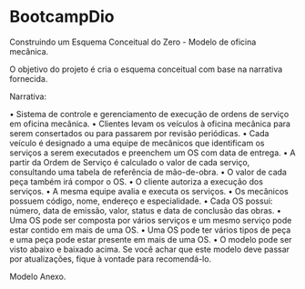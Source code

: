 # BootcampDio
 Construindo um Esquema Conceitual do Zero - Modelo de oficina mecânica.
 
 O objetivo do projeto é cria o esquema conceitual com base na narrativa fornecida.

Narrativa:

•	Sistema de controle e gerenciamento de execução de ordens de serviço em oficina mecânica.
•	Clientes levam os veículos à oficina mecânica para serem consertados ou para passarem por revisão periódicas.
•	Cada veículo é designado a uma equipe de mecânicos que identificam os serviços a serem executados e preenchem um OS com data de entrega.
•	A partir da Ordem de Serviço é calculado o valor de cada serviço, consultando uma tabela de referência de mão-de-obra.
•	O valor de cada peça também irá compor o OS.
•	O cliente autoriza a execução dos serviços.
•	A mesma equipe avalia e executa os serviços.
•	Os mecânicos possuem código, nome, endereço e especialidade.
•	Cada OS possui: número, data de emissão, valor, status e data de conclusão das obras.
•	Uma OS pode ser composta por vários serviços e um mesmo serviço pode estar contido em mais de uma OS.
•	Uma OS pode ter vários tipos de peça e uma peça pode estar presente em mais de uma OS.
•	O modelo pode ser visto abaixo e baixado acima. Se você achar que este modelo deve passar por atualizações, fique à vontade para recomendá-lo.

Modelo Anexo.

